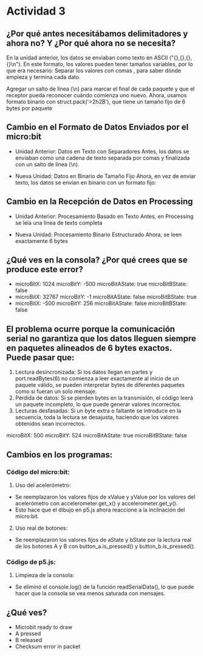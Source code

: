 # Actividad 3

## ¿Por qué antes necesitábamos delimitadores y ahora no? Y ¿Por qué ahora no se necesita?
En la unidad anterior, los datos se enviaban como texto en ASCII ("{},{},{},{}\n"). En este formato, los valores pueden tener tamaños variables, por lo que era necesario:
Separar los valores con comas , para saber dónde empieza y termina cada dato.

Agregar un salto de línea (\n) para marcar el final de cada paquete y que el receptor pueda reconocer cuándo comienza uno nuevo.
Ahora, usamos formato binario con struct.pack('>2h2B'), que tiene un tamaño fijo de 6 bytes por paquete

## Cambio en el Formato de Datos Enviados por el micro:bit
* Unidad Anterior: Datos en Texto con Separadores
Antes, los datos se enviaban como una cadena de texto separada por comas y finalizada con un salto de línea (\n).

* Nueva Unidad: Datos en Binario de Tamaño Fijo
Ahora, en vez de enviar texto, los datos se envían en binario con un formato fijo:

## Cambio en la Recepción de Datos en Processing
* Unidad Anterior: Procesamiento Basado en Texto
Antes, en Processing se leía una línea de texto completa

* Nueva Unidad: Procesamiento Binario Estructurado
Ahora, se leen exactamente 6 bytes

## ¿Qué ves en la consola? ¿Por qué crees que se produce este error?
* microBitX: 1024 microBitY: -500 microBitAState: true microBitBState: false 
* microBitX: 32767 microBitY: -1 microBitAState: false microBitBState: true 
* microBitX: -500 microBitY: 256 microBitAState: false microBitBState: false

## El problema ocurre porque la comunicación serial no garantiza que los datos lleguen siempre en paquetes alineados de 6 bytes exactos. Puede pasar que:
1.	Lectura desincronizada: Si los datos llegan en partes y port.readBytes(6) no comienza a leer exactamente al inicio de un paquete válido, se pueden interpretar bytes de diferentes paquetes como si fueran un solo mensaje.
2.	Pérdida de datos: Si se pierden bytes en la transmisión, el código leerá un paquete incompleto, lo que puede generar valores incorrectos.
3.	Lecturas desfasadas: Si un byte extra o faltante se introduce en la secuencia, toda la lectura se desajusta, haciendo que los valores obtenidos sean incorrectos.

microBitX: 500 microBitY: 524 microBitAState: true microBitBState: false


## Cambios en los programas:
### Código del micro:bit:
1. Uso del acelerómetro:
* Se reemplazaron los valores fijos de xValue y yValue por los valores del acelerómetro con accelerometer.get_x() y accelerometer.get_y().
* Esto hace que el dibujo en p5.js ahora reaccione a la inclinación del micro:bit.

2. Uso real de botones:
* Se reemplazaron los valores fijos de aState y bState por la lectura real de los botones A y B con button_a.is_pressed() y button_b.is_pressed().

### Código de p5.js:
1. Limpieza de la consola:
* Se eliminó el console.log() de la función readSerialData(), lo que puede hacer que la consola se vea menos saturada con mensajes.

## ¿Qué ves?
* Microbit ready to draw 
* A pressed 
* B released 
* Checksum error in packet
